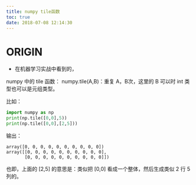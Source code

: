```yaml
---
title: numpy tile函数
toc: true
date: 2018-07-08 12:14:30
---
```

# ORIGIN
  * 在机器学习实战中看到的，



numpy 中的 tile 函数：
numpy.tile(A,B)：重复 A，B次，这里的 B 可以时 int 类型也可以是元组类型。

比如：
```Python
import numpy as np
print(np.tile([0,0],5))
print(np.tile([0,0],[2,5]))
```


输出：

```text
array([0, 0, 0, 0, 0, 0, 0, 0, 0, 0])
array([[0, 0, 0, 0, 0, 0, 0, 0, 0, 0],
       [0, 0, 0, 0, 0, 0, 0, 0, 0, 0]])
```


也即，上面的 [2,5] 的意思是：类似把 [0,0] 看成一个整体，然后生成类似 2 行 5 列的。
